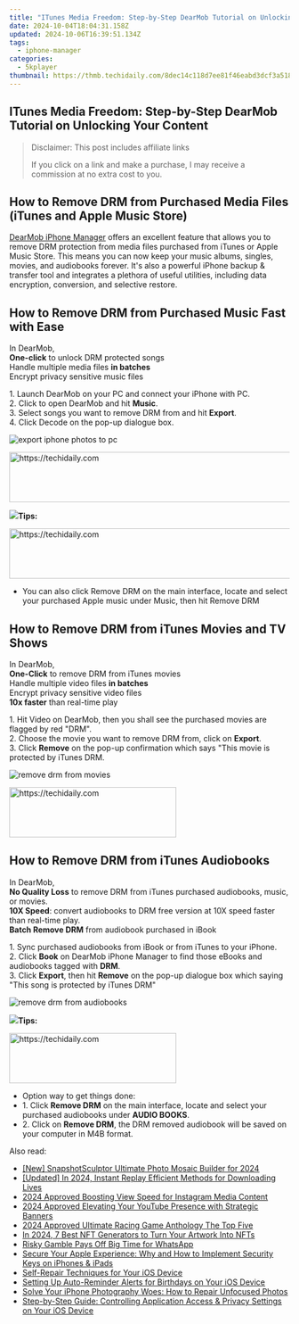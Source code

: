 ```yaml
---
title: "ITunes Media Freedom: Step-by-Step DearMob Tutorial on Unlocking Your Content"
date: 2024-10-04T18:04:31.158Z
updated: 2024-10-06T16:39:51.134Z
tags:
  - iphone-manager
categories:
  - 5kplayer
thumbnail: https://thmb.techidaily.com/8dec14c118d7ee81f46eabd3dcf3a5188bbf56bf80fdef23b5e5cacf3addecc5.jpg
---
```


## ITunes Media Freedom: Step-by-Step DearMob Tutorial on Unlocking Your Content

>  Disclaimer: This post includes affiliate links
>
>  If you click on a link and make a purchase, I may receive a commission at no extra cost to you.
>

## How to Remove DRM from Purchased Media Files (iTunes and Apple Music Store)

[DearMob iPhone Manager](https://tools.techidaily.com/5kplayer/iphone-manager/) offers an excellent feature that allows you to remove DRM protection from media files purchased from iTunes or Apple Music Store. This means you can now keep your music albums, singles, movies, and audiobooks forever. It's also a powerful iPhone backup & transfer tool and integrates a plethora of useful utilities, including data encryption, conversion, and selective restore.

## How to Remove DRM from Purchased Music Fast with Ease

In DearMob,  
**One-click** to unlock DRM protected songs  
 Handle multiple media files **in batches**  
 Encrypt privacy sensitive music files  

1\. Launch DearMob on your PC and connect your iPhone with PC.  
 2\. Click to open DearMob and hit **Music**.  
 3\. Select songs you want to remove DRM from and hit **Export**.  
 4\. Click Decode on the pop-up dialogue box.

![export iphone photos to pc](https://www.5kplayer.com/user-guide/../iphone-manager/seoimg/drm-unlocked.png) 

<!-- affiliate ads begin -->
<a href="https://aligracehair.sjv.io/c/5597632/2135405/19272" target="_top" id="2135405">
  <img src="//a.impactradius-go.com/display-ad/19272-2135405" border="0" alt="https://techidaily.com" width="728" height="90"/>
</a>
<img height="0" width="0" src="https://aligracehair.sjv.io/i/5597632/2135405/19272" style="position:absolute;visibility:hidden;" border="0" />
<!-- affiliate ads end -->

![](https://www.5kplayer.com/user-guide/images/userguide-how/tips-icon.png)**Tips:**

<!-- affiliate ads begin -->
<a href="https://oneplusfr.sjv.io/c/5597632/1622438/14044" target="_top" id="1622438">
  <img src="//a.impactradius-go.com/display-ad/14044-1622438" border="0" alt="https://techidaily.com" width="728" height="90"/>
</a>
<img height="0" width="0" src="https://oneplusfr.sjv.io/i/5597632/1622438/14044" style="position:absolute;visibility:hidden;" border="0" />
<!-- affiliate ads end -->

* You can also click Remove DRM on the main interface, locate and select your purchased Apple music under Music, then hit Remove DRM

## How to Remove DRM from iTunes Movies and TV Shows

In DearMob,  
**One-Click** to remove DRM from iTunes movies  
 Handle multiple video files **in batches**  
 Encrypt privacy sensitive video files  
**10x faster** than real-time play  

1\. Hit Video on DearMob, then you shall see the purchased movies are flagged by red "DRM".  
 2\. Choose the movie you want to remove DRM from, click on **Export**.  
 3\. Click **Remove** on the pop-up confirmation which says "This movie is protected by iTunes DRM.

![remove drm from movies](https://www.5kplayer.com/user-guide/images/userguide-how/remove-drm-from-movies-pc.jpg) 

<!-- affiliate ads begin -->
<a href="https://aligracehair.sjv.io/c/5597632/1972665/19272" target="_top" id="1972665">
  <img src="//a.impactradius-go.com/display-ad/19272-1972665" border="0" alt="https://techidaily.com" width="300" height="90"/>
</a>
<img height="0" width="0" src="https://aligracehair.sjv.io/i/5597632/1972665/19272" style="position:absolute;visibility:hidden;" border="0" />
<!-- affiliate ads end -->

## How to Remove DRM from iTunes Audiobooks

In DearMob,  
**No Quality Loss** to remove DRM from iTunes purchased audiobooks, music, or movies.  
**10X Speed**: convert audiobooks to DRM free version at 10X speed faster than real-time play.  
**Batch Remove DRM** from audiobook purchased in iBook

1\. Sync purchased audiobooks from iBook or from iTunes to your iPhone.  
 2\. Click **Book** on DearMob iPhone Manager to find those eBooks and audiobooks tagged with **DRM**.  
 3\. Click **Export**, then hit **Remove** on the pop-up dialogue box which saying "This song is protected by iTunes DRM"

![remove drm from audiobooks](https://www.5kplayer.com/user-guide/images/userguide-how/audiobook-drm-pc.jpg) 

![](https://www.5kplayer.com/user-guide/images/userguide-how/tips-icon.png)**Tips:**

<!-- affiliate ads begin -->
<a href="https://wigfever.sjv.io/c/5597632/2005184/22899" target="_top" id="2005184">
  <img src="//a.impactradius-go.com/display-ad/22899-2005184" border="0" alt="https://techidaily.com" width="300" height="90"/>
</a>
<img height="0" width="0" src="https://wigfever.sjv.io/i/5597632/2005184/22899" style="position:absolute;visibility:hidden;" border="0" />
<!-- affiliate ads end -->

* Option way to get things done:
* 1\. Click **Remove DRM** on the main interface, locate and select your purchased audiobooks under **AUDIO BOOKS**.
* 2\. Click on **Remove DRM**, the DRM removed audiobook will be saved on your computer in M4B format.

<ins class="adsbygoogle"
     style="display:block"
     data-ad-format="autorelaxed"
     data-ad-client="ca-pub-7571918770474297"
     data-ad-slot="1223367746"></ins>

<ins class="adsbygoogle"
     style="display:block"
     data-ad-client="ca-pub-7571918770474297"
     data-ad-slot="8358498916"
     data-ad-format="auto"
     data-full-width-responsive="true"></ins>

<span class="atpl-alsoreadstyle">Also read:</span>
<div><ul>
<li><a href="https://article-knowledge.techidaily.com/new-snapshotsculptor-ultimate-photo-mosaic-builder-for-2024/"><u>[New] SnapshotSculptor Ultimate Photo Mosaic Builder for 2024</u></a></li>
<li><a href="https://facebook-video-recording.techidaily.com/updated-in-2024-instant-replay-efficient-methods-for-downloading-lives/"><u>[Updated] In 2024, Instant Replay Efficient Methods for Downloading Lives</u></a></li>
<li><a href="https://instagram-clips.techidaily.com/2024-approved-boosting-view-speed-for-instagram-media-content/"><u>2024 Approved Boosting View Speed for Instagram Media Content</u></a></li>
<li><a href="https://youtube-blog.techidaily.com/approved-elevating-your-youtube-presence-with-strategic-banners/"><u>2024 Approved Elevating Your YouTube Presence with Strategic Banners</u></a></li>
<li><a href="https://video-capture.techidaily.com/2024-approved-ultimate-racing-game-anthology-the-top-five/"><u>2024 Approved Ultimate Racing Game Anthology The Top Five</u></a></li>
<li><a href="https://fox-glue.techidaily.com/in-2024-7-best-nft-generators-to-turn-your-artwork-into-nfts/"><u>In 2024, 7 Best NFT Generators to Turn Your Artwork Into NFTs</u></a></li>
<li><a href="https://os-tips.techidaily.com/risky-gamble-pays-off-big-time-for-whatsapp/"><u>Risky Gamble Pays Off Big Time for WhatsApp</u></a></li>
<li><a href="https://os-tips.techidaily.com/secure-your-apple-experience-why-and-how-to-implement-security-keys-on-iphones-and-ipads/"><u>Secure Your Apple Experience: Why and How to Implement Security Keys on iPhones & iPads</u></a></li>
<li><a href="https://os-tips.techidaily.com/self-repair-techniques-for-your-ios-device/"><u>Self-Repair Techniques for Your iOS Device</u></a></li>
<li><a href="https://os-tips.techidaily.com/setting-up-auto-reminder-alerts-for-birthdays-on-your-ios-device/"><u>Setting Up Auto-Reminder Alerts for Birthdays on Your iOS Device</u></a></li>
<li><a href="https://tech-recovery.techidaily.com/solve-your-iphone-photography-woes-how-to-repair-unfocused-photos/"><u>Solve Your iPhone Photography Woes: How to Repair Unfocused Photos</u></a></li>
<li><a href="https://os-tips.techidaily.com/step-by-step-guide-controlling-application-access-and-privacy-settings-on-your-ios-device/"><u>Step-by-Step Guide: Controlling Application Access & Privacy Settings on Your iOS Device</u></a></li>
</ul></div>

